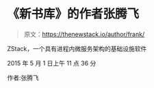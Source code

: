 # 《新书库》的作者张腾飞

> 原文：<https://thenewstack.io/author/frank/>

ZStack，一个具有进程内微服务架构的基础设施软件

2015 年 5 月 1 日上午 11 点 36 分

作者:张腾飞